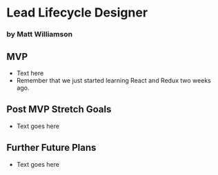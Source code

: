 # Lead Lifecycle Designer
### by Matt Williamson

## MVP
- Text here
- Remember that we just started learning React and Redux two weeks ago.

## Post MVP Stretch Goals
- Text goes here

## Further Future Plans
- Text goes here

